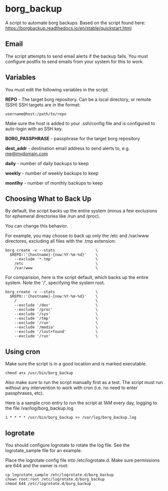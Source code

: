 # borg_backup  

A script to automate borg backups.
Based on the script found here: https://borgbackup.readthedocs.io/en/stable/quickstart.html

## Email
The script attempts to send email alerts if the backup fails. You must configure postfix to send emails from your system for this to work.

## Variables
You must edit the following variables in the script.

**REPO** - The target borg repository. Can be a local directory, or remote (SSH)
SSH targets are in the format:

```
username@host:/path/to/repo
```

Make sure the host is added to your .ssh/config file and is configured to auto-login with an SSH key.

**BORG_PASSPHRASE** - passphrase for the target borg repository

**dest_addr** - destination email address to send alerts to, e.g. me@mydomain.com 

**daily** - number of daily backups to keep

**weekly** - number of weekly backups to keep

**montlhy** - number of monthly backups to keep

## Choosing What to Back Up
By default, the script backs up the entire system (minus a few exclusions for ephemeral directories like /run and /proc).

You can change this behavior.

For example, you may choose to back up only the /etc and /var/www directores, excluding all files with the .tmp extension:

```
borg create -v --stats                  \
  $REPO::'{hostname}-{now:%Y-%m-%d}'    \
    --exclude '*.tmp'                   \
    /etc                                \
    /var/www                            \
```

For comparision, here is the script default, which backs up the entire system. Note the '/', specifying the system root.

```
borg create -v --stats                  \
  $REPO::'{hostname}-{now:%Y-%m-%d}'    \
    /                                   \
    --exclude '/dev'                    \
    --exclude '/proc'                   \
    --exclude '/sys'                    \
    --exclude '/tmp'                    \
    --exclude '/run'                    \
    --exclude '/media'                  \
    --exclude '/lost+found'             \
    --exclude '/run'                    \
```

## Using cron

Make sure the script is in a good location and is marked executable.

```
chmod a+x /usr/bin/borg_backup
```

Also make sure to run the script manually first as a test. The script must run without any intervention to work with cron (i.e. no need to enter passphrases, etc).

Here is a sample cron entry to run the script at 1AM every day, logging to the file /var/log/borg_backup.log

```
1 * * * * /usr/bin/borg_backup >> /var/log/borg_backup.log
```

## logrotate
You should configure logrotate to rotate the log file. See the logrotate_sample file for an example.

Place the logrotate config file into /etc/logrotate.d. Make sure permissions are 644 and the owner is root:

```
cp logrotate_sample /etc/logrotate.d/borg_backup
chown root:root /etc/logrotate.d/borg_backup
chmod 644 /etc/logrotate.d/borg_backup
